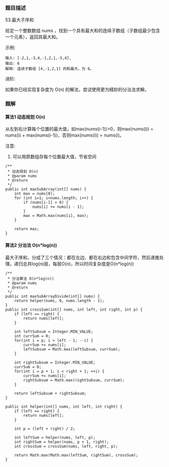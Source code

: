### 题目描述
53.最大子序和

给定一个整数数组 nums ，找到一个具有最大和的连续子数组（子数组最少包含一个元素），返回其最大和。

示例:
```
输入: [-2,1,-3,4,-1,2,1,-5,4],
输出: 6
解释: 连续子数组 [4,-1,2,1] 的和最大，为 6。
```

进阶:

如果你已经实现复杂度为 O(n) 的解法，尝试使用更为精妙的分治法求解。

### 题解

#### 算法1 动态规划 O(n)
从左到右计算每个位置的最大值，如max(nums(i-1))>0，则max(nums(i)) = nums(i) + max(nums(i-1))，否则max(nums(i)) = nums(i)。

注意:
1. 可以用原数组存每个位置最大值，节省空间

```$java
/**
 * 动态规划 O(n)
 * @param nums
 * @return
 */
public int maxSubArray(int[] nums) {
    int max = nums[0];
    for (int i=1; i<nums.length; i++) {
        if (nums[i-1] > 0) {
            nums[i] += nums[i - 1];
        }
        max = Math.max(nums[i], max);
    }

    return max;
}
```

#### 算法2 分治法 O(n*log(n))
最大子序和，分成了三个情况：都在左边、都在右边和包含中间字符，然后递推处理。递归总共log(n)层，每层O(n)，所以时间复杂度是O(n*log(n))

```$java
/**
 * 分治算法 O(n*log(n))
 * @param nums
 * @return
 */
public int maxSubArrayDivide(int[] nums) {
    return helper(nums, 0, nums.length - 1);
}
public int crossSum(int[] nums, int left, int right, int p) {
    if (left == right) {
        return nums[left];
    }

    int leftSubsum = Integer.MIN_VALUE;
    int currSum = 0;
    for(int i = p; i > left - 1; --i) {
        currSum += nums[i];
        leftSubsum = Math.max(leftSubsum, currSum);
    }

    int rightSubsum = Integer.MIN_VALUE;
    currSum = 0;
    for(int i = p + 1; i < right + 1; ++i) {
        currSum += nums[i];
        rightSubsum = Math.max(rightSubsum, currSum);
    }

    return leftSubsum + rightSubsum;
}

public int helper(int[] nums, int left, int right) {
    if (left == right) {
        return nums[left];
    }

    int p = (left + right) / 2;

    int leftSum = helper(nums, left, p);
    int rightSum = helper(nums, p + 1, right);
    int crossSum = crossSum(nums, left, right, p);

    return Math.max(Math.max(leftSum, rightSum), crossSum);
}
```
